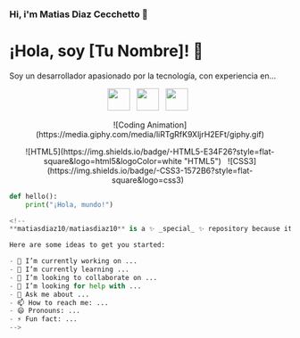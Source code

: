 ### Hi, i'm Matias Diaz Cecchetto 👋

<!-- Título -->
# ¡Hola, soy [Tu Nombre]! 👋

<!-- Breve Descripción -->
Soy un desarrollador apasionado por la tecnología, con experiencia en...

<!-- Iconos de Redes Sociales -->
<p align="center">
  <a href="https://twitter.com/TuTwitter" target="_blank"><img src="https://img.icons8.com/color/48/000000/twitter--v1.png" width="40" /></a>&nbsp;&nbsp;
  <a href="https://www.linkedin.com/in/tuperfil" target="_blank"><img src="https://img.icons8.com/color/48/000000/linkedin.png" width="40" /></a>&nbsp;&nbsp;
  <a href="https://github.com/tuperfil" target="_blank"><img src="https://img.icons8.com/fluency/48/000000/github.png" width="40" /></a>&nbsp;&nbsp;
</p>

<!-- GIF o Imagen con Animación -->
<p align="center">
  <!-- <img src="https://media.giphy.com/media/26DNflkwei8sAYtIs/giphy.gif" width="300" /> -->
  ![Coding Animation](https://media.giphy.com/media/liRTgRfK9XljrH2EFt/giphy.gif)
</p>
<!-- Badges de Habilidades -->
<p align="center">
  ![HTML5](https://img.shields.io/badge/-HTML5-E34F26?style=flat-square&logo=html5&logoColor=white "HTML5")&nbsp;&nbsp;
  ![CSS3](https://img.shields.io/badge/-CSS3-1572B6?style=flat-square&logo=css3)&nbsp;&nbsp;
</p>

<!-- Ejemplo de Código -->
```python
def hello():
    print("¡Hola, mundo!")

<!--
**matiasdiaz10/matiasdiaz10** is a ✨ _special_ ✨ repository because its `README.md` (this file) appears on your GitHub profile.

Here are some ideas to get you started:

- 🔭 I’m currently working on ...
- 🌱 I’m currently learning ...
- 👯 I’m looking to collaborate on ...
- 🤔 I’m looking for help with ...
- 💬 Ask me about ...
- 📫 How to reach me: ...
- 😄 Pronouns: ...
- ⚡ Fun fact: ...
-->
